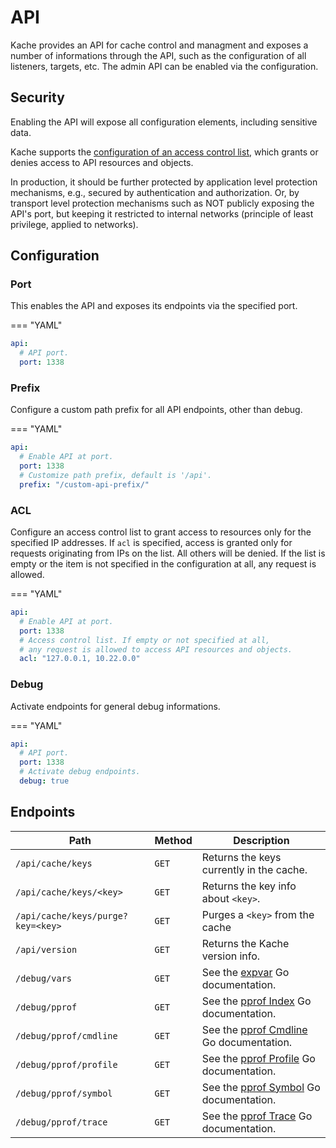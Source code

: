 # API

Kache provides an API for cache control and managment and exposes a number of informations through the API, such as the configuration of all listeners, targets, etc. The admin API can be enabled via the configuration.

## Security
Enabling the API will expose all configuration elements, including sensitive data.

Kache supports the [configuration of an access control list](#acl), which grants or denies access to API resources and objects. 

In production, it should be further protected by application level protection mechanisms, e.g., secured by authentication and authorization. Or, by transport level protection mechanisms such as NOT publicly exposing the API's port, but keeping it restricted to internal networks (principle of least privilege, applied to networks).


## Configuration

### Port

This enables the API and exposes its endpoints via the specified port.

=== "YAML"
  ``` yaml
  api:
    # API port.
    port: 1338
  ```

### Prefix

Configure a custom path prefix for all API endpoints, other than debug.

=== "YAML"
  ``` yaml
  api:
    # Enable API at port.
    port: 1338
    # Customize path prefix, default is '/api'.
    prefix: "/custom-api-prefix/"
  ```

### ACL

Configure an access control list to grant access to resources only for the specified IP addresses. If 
`acl` is specified, access is granted only for requests originating from IPs on the list. All others 
will be denied. If the list is empty or the item is not specified in the configuration at all, 
any request is allowed.

=== "YAML"
  ``` yaml
  api:
    # Enable API at port.
    port: 1338
    # Access control list. If empty or not specified at all, 
    # any request is allowed to access API resources and objects.
    acl: "127.0.0.1, 10.22.0.0"
  ```

### Debug

Activate endpoints for general debug informations.

=== "YAML"
  ``` yaml
  api:
    # API port.
    port: 1338
    # Activate debug endpoints.
    debug: true
  ```

## Endpoints

| Path                                  | Method | Description                          |
| ------------------------------------- | ------ | ------------------------------------ |
| `/api/cache/keys`                     | `GET`  | Returns the keys currently in the cache.  |
| `/api/cache/keys/<key>`               | `GET`  | Returns the key info about `<key>`.  |
| `/api/cache/keys/purge?key=<key>`     | `GET`  | Purges a `<key>` from the cache |
| `/api/version`                        | `GET`  | Returns the Kache version info.  |
| `/debug/vars`                         | `GET`  | See the [expvar](https://pkg.go.dev/expvar) Go documentation. |
| `/debug/pprof`                        | `GET`  | See the [pprof Index](https://golang.org/pkg/net/http/pprof/#Index) Go documentation. |
| `/debug/pprof/cmdline`                | `GET`  | See the [pprof Cmdline](https://golang.org/pkg/net/http/pprof/#Cmdline) Go documentation. |
| `/debug/pprof/profile`                | `GET`  | See the [pprof Profile](https://golang.org/pkg/net/http/pprof/#Profile) Go documentation. |
| `/debug/pprof/symbol`                 | `GET`  | See the [pprof Symbol](https://golang.org/pkg/net/http/pprof/#Symbol) Go documentation. |
| `/debug/pprof/trace`                  | `GET`  | See the [pprof Trace](https://golang.org/pkg/net/http/pprof/#Trace) Go documentation. |
